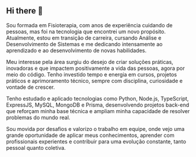 ## Hi there 👋

Sou formada em Fisioterapia, com anos de experiência cuidando de pessoas, mas foi na tecnologia que encontrei um novo propósito. Atualmente, estou em transição de carreira, cursando Análise e Desenvolvimento de Sistemas e me dedicando intensamente ao aprendizado e ao desenvolvimento de novas habilidades.

Meu interesse pela área surgiu do desejo de criar soluções práticas, inovadoras e que impactem positivamente a vida das pessoas, agora por meio do código. Tenho investido tempo e energia em cursos, projetos práticos e aprimoramento técnico, sempre com disciplina, curiosidade e vontade de crescer.

Tenho estudado e aplicado tecnologias como Python, Node.js, TypeScript, ExpressJS, MySQL, MongoDB e Prisma, desenvolvendo projetos back-end que reforçam minha base técnica e ampliam minha capacidade de resolver problemas do mundo real.

Sou movida por desafios e valorizo o trabalho em equipe, onde vejo uma grande oportunidade de aplicar meus conhecimentos, aprender com profissionais experientes e contribuir para uma evolução constante, tanto pessoal quanto coletiva.
